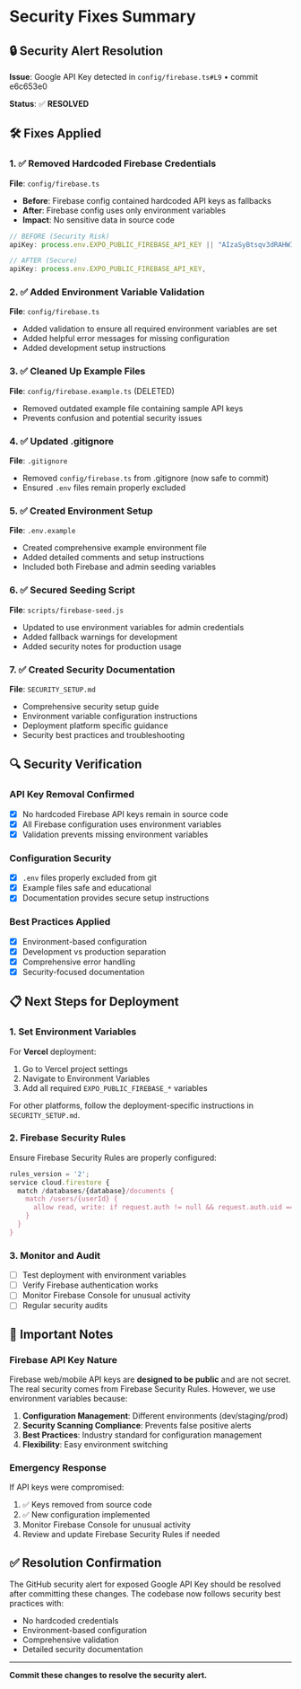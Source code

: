 # Security Fixes Summary

## 🔒 Security Alert Resolution

**Issue**: Google API Key detected in `config/firebase.ts#L9` • commit e6c653e0

**Status**: ✅ **RESOLVED**

## 🛠️ Fixes Applied

### 1. ✅ Removed Hardcoded Firebase Credentials

**File**: `config/firebase.ts`
- **Before**: Firebase config contained hardcoded API keys as fallbacks
- **After**: Firebase config uses only environment variables
- **Impact**: No sensitive data in source code

```typescript
// BEFORE (Security Risk)
apiKey: process.env.EXPO_PUBLIC_FIREBASE_API_KEY || "AIzaSyBtsqv3dRAHWIHWAI7tfLDs8d6Q53VmKH0",

// AFTER (Secure)
apiKey: process.env.EXPO_PUBLIC_FIREBASE_API_KEY,
```

### 2. ✅ Added Environment Variable Validation

**File**: `config/firebase.ts`
- Added validation to ensure all required environment variables are set
- Added helpful error messages for missing configuration
- Added development setup instructions

### 3. ✅ Cleaned Up Example Files

**File**: `config/firebase.example.ts` (DELETED)
- Removed outdated example file containing sample API keys
- Prevents confusion and potential security issues

### 4. ✅ Updated .gitignore

**File**: `.gitignore`
- Removed `config/firebase.ts` from .gitignore (now safe to commit)
- Ensured `.env` files remain properly excluded

### 5. ✅ Created Environment Setup

**File**: `.env.example`
- Created comprehensive example environment file
- Added detailed comments and setup instructions
- Included both Firebase and admin seeding variables

### 6. ✅ Secured Seeding Script

**File**: `scripts/firebase-seed.js`
- Updated to use environment variables for admin credentials
- Added fallback warnings for development
- Added security notes for production usage

### 7. ✅ Created Security Documentation

**File**: `SECURITY_SETUP.md`
- Comprehensive security setup guide
- Environment variable configuration instructions
- Deployment platform specific guidance
- Security best practices and troubleshooting

## 🔍 Security Verification

### API Key Removal Confirmed
- [x] No hardcoded Firebase API keys remain in source code
- [x] All Firebase configuration uses environment variables
- [x] Validation prevents missing environment variables

### Configuration Security
- [x] `.env` files properly excluded from git
- [x] Example files safe and educational
- [x] Documentation provides secure setup instructions

### Best Practices Applied
- [x] Environment-based configuration
- [x] Development vs production separation
- [x] Comprehensive error handling
- [x] Security-focused documentation

## 📋 Next Steps for Deployment

### 1. Set Environment Variables

For **Vercel** deployment:
1. Go to Vercel project settings
2. Navigate to Environment Variables
3. Add all required `EXPO_PUBLIC_FIREBASE_*` variables

For other platforms, follow the deployment-specific instructions in `SECURITY_SETUP.md`.

### 2. Firebase Security Rules

Ensure Firebase Security Rules are properly configured:
```javascript
rules_version = '2';
service cloud.firestore {
  match /databases/{database}/documents {
    match /users/{userId} {
      allow read, write: if request.auth != null && request.auth.uid == userId;
    }
  }
}
```

### 3. Monitor and Audit

- [ ] Test deployment with environment variables
- [ ] Verify Firebase authentication works
- [ ] Monitor Firebase Console for unusual activity
- [ ] Regular security audits

## 🚨 Important Notes

### Firebase API Key Nature
Firebase web/mobile API keys are **designed to be public** and are not secret. The real security comes from Firebase Security Rules. However, we use environment variables because:

1. **Configuration Management**: Different environments (dev/staging/prod)
2. **Security Scanning Compliance**: Prevents false positive alerts
3. **Best Practices**: Industry standard for configuration management
4. **Flexibility**: Easy environment switching

### Emergency Response
If API keys were compromised:
1. ✅ Keys removed from source code
2. ✅ New configuration implemented
3. Monitor Firebase Console for unusual activity
4. Review and update Firebase Security Rules if needed

## ✅ Resolution Confirmation

The GitHub security alert for exposed Google API Key should be resolved after committing these changes. The codebase now follows security best practices with:

- No hardcoded credentials
- Environment-based configuration
- Comprehensive validation
- Detailed security documentation

---

**Commit these changes to resolve the security alert.**